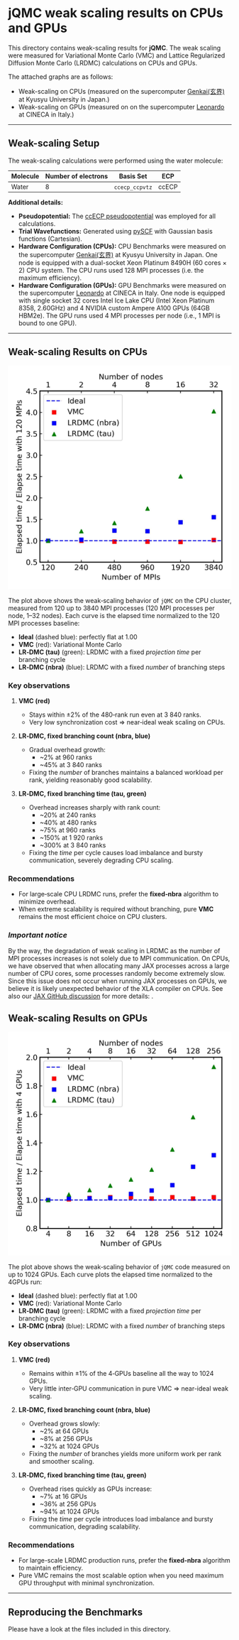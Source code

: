 # jQMC weak scaling results on CPUs and GPUs

This directory contains weak-scaling results for **jQMC**. The weak scaling were measured for Variational Monte Carlo (VMC) and Lattice Regularized Diffusion Monte Carlo (LRDMC) calculations on CPUs and GPUs.

The attached graphs are as follows:

- Weak-scaling on CPUs (measured on the supercomputer [Genkai(玄界)](https://www.cc.kyushu-u.ac.jp/scp/eng/system/Genkai/hardware/) at Kyusyu University in Japan.)
- Weak-scaling on GPUs (measured on on the supercomputer [Leonardo](https://www.hpc.cineca.it/systems/hardware/leonardo/) at CINECA in Italy.)

---

## Weak-scaling Setup

The weak-scaling calculations were performed using the water molecule:

| Molecule         | Number of electrons | Basis Set           |   ECP          |
|------------------|---------------------|---------------------|----------------|
| Water            | 8                   | `ccecp_ccpvtz`      |  ccECP         |

**Additional details:**

- **Pseudopotential:** The [ccECP pseudopotential](https://pseudopotentiallibrary.org) was employed for all calculations.
- **Trial Wavefunctions:** Generated using [pySCF](https://pyscf.org) with Gaussian basis functions (Cartesian).
- **Hardware Configuration (CPUs):** CPU Benchmarks were measured on the supercomputer [Genkai(玄界)](https://www.cc.kyushu-u.ac.jp/scp/eng/system/Genkai/hardware/) at Kyusyu University in Japan. One node is equipped with a dual-socket Xeon Platinum 8490H (60 cores × 2) CPU system. The CPU runs used 128 MPI processes (i.e. the maximum efficiency).
- **Hardware Configuration (GPUs):** GPU Benchmarks were measured on the supercomputer [Leonardo](https://www.hpc.cineca.it/systems/hardware/leonardo/) at CINECA in Italy. One node is equipped with single socket 32 cores Intel Ice Lake CPU (Intel Xeon Platinum 8358, 2.60GHz) and 4 NVIDIA custom Ampere A100 GPUs (64GB HBM2e). The GPU runs used 4 MPI processes per node (i.e., 1 MPI is bound to one GPU).

---

## Weak-scaling Results on CPUs

![CPU Benchmark](jqmc_weak_scaling_on_cpu.jpg)

The plot above shows the weak‑scaling behavior of `jQMC` on the CPU cluster, measured from 120 up to 3840 MPI processes (120 MPI processes per node, 1–32 nodes).  Each curve is the elapsed time normalized to the 120 MPI processes baseline:

- **Ideal** (dashed blue): perfectly flat at 1.00
- **VMC** (red): Variational Monte Carlo
- **LR‑DMC (tau)** (green): LRDMC with a fixed *projection time* per branching cycle
- **LR‑DMC (nbra)** (blue): LRDMC with a fixed *number* of branching steps

### Key observations

1. **VMC (red)**
   - Stays within ±2% of the 480‑rank run even at 3 840 ranks.
   - Very low synchronization cost ⇒ near‑ideal weak scaling on CPUs.

2. **LR‑DMC, fixed branching count (nbra, blue)**
   - Gradual overhead growth:
     - ~2% at 960 ranks
     - ~45% at 3 840 ranks
   - Fixing the *number* of branches maintains a balanced workload per rank, yielding reasonably good scalability.

3. **LR‑DMC, fixed branching time (tau, green)**
   - Overhead increases sharply with rank count:
     - ~20% at 240 ranks
     - ~40% at 480 ranks
     - ~75% at 960 ranks
     - ~150% at 1 920 ranks
     - ~300% at 3 840 ranks
   - Fixing the *time* per cycle causes load imbalance and bursty communication, severely degrading CPU scaling.

### Recommendations

- For large‑scale CPU LRDMC runs, prefer the **fixed‑nbra** algorithm to minimize overhead.
- When extreme scalability is required without branching, pure **VMC** remains the most efficient choice on CPU clusters.

### *Important notice*

By the way, the degradation of weak scaling in LRDMC as the number of MPI processes increases is not solely due to MPI communication. On CPUs, we have observed that when allocating many JAX processes across a large number of CPU cores, some processes randomly become extremely slow. Since this issue does not occur when running JAX processes on GPUs, we believe it is likely unexpected behavior of the XLA compiler on CPUs. See also our [JAX GitHub discussion](https://github.com/jax-ml/jax/discussions/27949) for more details: .

## Weak-scaling Results on GPUs

![GPU Benchmark](jqmc_weak_scaling_on_gpu.jpg)

The plot above shows the weak‑scaling behavior of `jQMC` code measured on up to 1024 GPUs.  Each curve plots the elapsed time normalized to the 4GPUs run:

- **Ideal** (dashed blue): perfectly flat at 1.00
- **VMC** (red): Variational Monte Carlo
- **LR‑DMC (tau)** (green): LRDMC with a fixed *projection time* per branching cycle
- **LR‑DMC (nbra)** (blue): LRDMC with a fixed *number* of branching steps

### Key observations

1. **VMC (red)**
   - Remains within ±1% of the 4‑GPUs baseline all the way to 1024 GPUs.
   - Very little inter‑GPU communication in pure VMC ⇒ near-ideal weak scaling.

2. **LR‑DMC, fixed branching count (nbra, blue)**
   - Overhead grows slowly:
     - ~2% at 64 GPUs
     - ~8% at 256 GPUs
     - ~32% at 1024 GPUs
   - Fixing the *number* of branches yields more uniform work per rank and smoother scaling.

3. **LR‑DMC, fixed branching time (tau, green)**
   - Overhead rises quickly as GPUs increase:
     - ~7% at 16 GPUs
     - ~36% at 256 GPUs
     - ~94% at 1024 GPUs
   - Fixing the *time* per cycle introduces load imbalance and bursty communication, degrading scalability.

### Recommendations

- For large-scale LRDMC production runs, prefer the **fixed‑nbra** algorithm to maintain efficiency.
- Pure VMC remains the most scalable option when you need maximum GPU throughput with minimal synchronization.

---

## Reproducing the Benchmarks

Please have a look at the files included in this directory.
